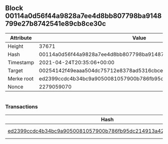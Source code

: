 ## Block 00114a0d56f44a9828a7ee4d8bb807798ba9148799e27b8742541e89cb8ce30c

Attribute | Value
--- | ---
Height | 37671
Hash | 00114a0d56f44a9828a7ee4d8bb807798ba9148799e27b8742541e89cb8ce30c
Timestamp | 2021-04-24T20:35:06+00:00
Target | 00254142f49eaaa504dc75712e8378ad5316cbcead634704b3734b6271167cc4
Merke root | ed2399ccdc4b34bc9a9050081057900b786fb95dc214913a42d7835e6bc1b22f
Nonce | 2279059070

```

```

### Transactions

Hash | Amount
--- | ---
[ed2399ccdc4b34bc9a9050081057900b786fb95dc214913a42d7835e6bc1b22f](ed2399ccdc4b34bc9a9050081057900b786fb95dc214913a42d7835e6bc1b22f.md) | 10.00000000 SKEPTI 

